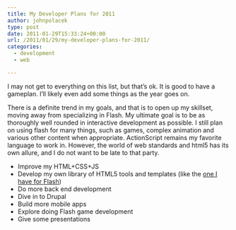 ```yaml
---
title: My Developer Plans for 2011
author: johnpolacek
type: post
date: 2011-01-29T15:33:24+00:00
url: /2011/01/29/my-developer-plans-for-2011/
categories:
  - development
  - web

---
```


I may not get to everything on this list, but that’s ok. It is good to have a gameplan. I’ll likely even add some things as the year goes on.

There is a definite trend in my goals, and that is to open up my skillset, moving away from specializing in Flash. My ultimate goal is to be as thoroughly well rounded in interactive development as possible. I still plan on using flash for many things, such as games, complex animation and various other content when appropriate. ActionScript remains my favorite language to work in. However, the world of web standards and html5 has its own allure, and I do not want to be late to that party.

  * Improve my HTML+CSS+JS
  * Develop my own library of HTML5 tools and templates (like the <a href="http://code.johnpolacek.com" target="_blank" rel="noopener noreferrer">one I have for Flash</a>)
  * Do more back end development
  * Dive in to Drupal
  * Build more mobile apps
  * Explore doing Flash game development
  * Give some presentations